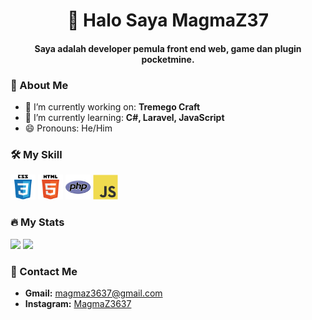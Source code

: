 <h1 align="center">👋 Halo Saya MagmaZ37</h2>

<h4 align="center">Saya adalah developer pemula front end web, game dan plugin pocketmine.</h4>

<h3>👋 About Me</h3>

- 🔭 I’m currently working on: **Tremego Craft**
- 🌱 I’m currently learning: **C#, Laravel, JavaScript**
- 😄 Pronouns: He/Him

<h3>🛠️ My Skill</h3>
<div>
  <img src="https://raw.githubusercontent.com/devicons/devicon/master/icons/css3/css3-original-wordmark.svg" width="40px">
  <img src="https://raw.githubusercontent.com/devicons/devicon/master/icons/html5/html5-original-wordmark.svg" width="40px">
  <img src="https://raw.githubusercontent.com/devicons/devicon/master/icons/php/php-original.svg" width="40px">
  <img src="https://raw.githubusercontent.com/devicons/devicon/master/icons/javascript/javascript-original.svg" width="40px">
</div>

<h3>🔥 My Stats</h3>
<img src="https://github-readme-stats.vercel.app/api?username=MagmaZ3637&show_icons=true&theme=prussian" />
<img src="https://github-readme-stats.vercel.app/api/top-langs/?username=MagmaZ3637&layout=donut-vertical&theme=prussian" />

<h3>💬 Contact Me</h3>

- **Gmail:** magmaz3637@gmail.com
- **Instagram:** [MagmaZ3637](https://www.instagram.com/magmaz36376/)



